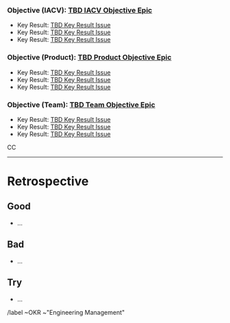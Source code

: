<!--
- Replace text prefix with TBD with the OKR epic/KR issue name. 
- Replace link example with the actual link to GitLab epics or issues.
-->

### Objective (IACV): [TBD IACV Objective Epic](https://example.com/)
  * Key Result: [TBD Key Result Issue](https://example.com/)
  * Key Result: [TBD Key Result Issue](https://example.com/)
  * Key Result: [TBD Key Result Issue](https://example.com/)

### Objective (Product): [TBD Product Objective Epic](https://example.com/)
  * Key Result: [TBD Key Result Issue](https://example.com/)
  * Key Result: [TBD Key Result Issue](https://example.com/)
  * Key Result: [TBD Key Result Issue](https://example.com/)

### Objective (Team): [TBD Team Objective Epic](https://example.com/)
  * Key Result: [TBD Key Result Issue](https://example.com/)
  * Key Result: [TBD Key Result Issue](https://example.com/)
  * Key Result: [TBD Key Result Issue](https://example.com/)
  
CC 

----------

# Retrospective

## Good

* ...

## Bad

* ...

## Try

* ...

<!--
- Add your department label so this issue shows on the correct column on the engineering management board.
-->

/label ~OKR ~"Engineering Management" 
